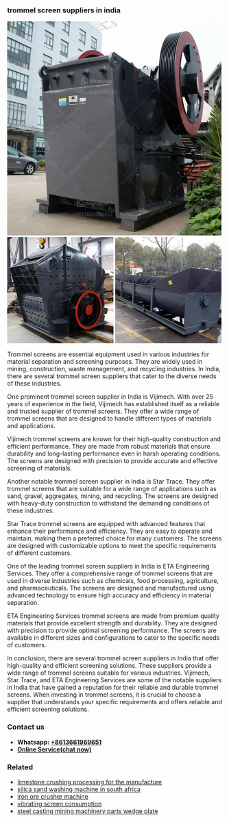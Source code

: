 <h3>trommel screen suppliers in india</h3><img src='1702950625.jpg' alt=''><p>Trommel screens are essential equipment used in various industries for material separation and screening purposes. They are widely used in mining, construction, waste management, and recycling industries. In India, there are several trommel screen suppliers that cater to the diverse needs of these industries.</p><p>One prominent trommel screen supplier in India is Vijimech. With over 25 years of experience in the field, Vijimech has established itself as a reliable and trusted supplier of trommel screens. They offer a wide range of trommel screens that are designed to handle different types of materials and applications.</p><p>Vijimech trommel screens are known for their high-quality construction and efficient performance. They are made from robust materials that ensure durability and long-lasting performance even in harsh operating conditions. The screens are designed with precision to provide accurate and effective screening of materials.</p><p>Another notable trommel screen supplier in India is Star Trace. They offer trommel screens that are suitable for a wide range of applications such as sand, gravel, aggregates, mining, and recycling. The screens are designed with heavy-duty construction to withstand the demanding conditions of these industries.</p><p>Star Trace trommel screens are equipped with advanced features that enhance their performance and efficiency. They are easy to operate and maintain, making them a preferred choice for many customers. The screens are designed with customizable options to meet the specific requirements of different customers.</p><p>One of the leading trommel screen suppliers in India is ETA Engineering Services. They offer a comprehensive range of trommel screens that are used in diverse industries such as chemicals, food processing, agriculture, and pharmaceuticals. The screens are designed and manufactured using advanced technology to ensure high accuracy and efficiency in material separation.</p><p>ETA Engineering Services trommel screens are made from premium quality materials that provide excellent strength and durability. They are designed with precision to provide optimal screening performance. The screens are available in different sizes and configurations to cater to the specific needs of customers.</p><p>In conclusion, there are several trommel screen suppliers in India that offer high-quality and efficient screening solutions. These suppliers provide a wide range of trommel screens suitable for various industries. Vijimech, Star Trace, and ETA Engineering Services are some of the notable suppliers in India that have gained a reputation for their reliable and durable trommel screens. When investing in trommel screens, it is crucial to choose a supplier that understands your specific requirements and offers reliable and efficient screening solutions.</p><h3>Contact us</h3><ul><li><strong>Whatsapp:&nbsp;<a href="https://wa.me/8613661969651">+8613661969651</a></strong></li><li><a href="https://swt.shibang-china.com/?git&amp;zhl&amp;trommel screen suppliers in india"><strong>Online Service(chat now)</strong></a></li></ul><h3>Related</h3><ul><li><a href='limestone crushing processing for the manufacture.md'>limestone crushing processing for the manufacture</a></li><li><a href='silica sand washing machine in south africa.md'>silica sand washing machine in south africa</a></li><li><a href='iron ore crusher machine.md'>iron ore crusher machine</a></li><li><a href='vibrating screen consumption.md'>vibrating screen consumption</a></li><li><a href='steel casting mining machinery parts wedge plate.md'>steel casting mining machinery parts wedge plate</a></li></ul>